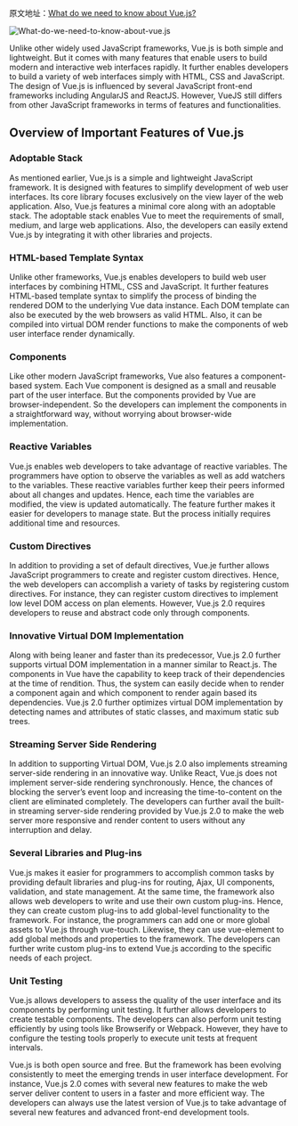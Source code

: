 原文地址：[What do we need to know about Vue.js?](https://www.evernote.com/shard/s603/client/snv?noteGuid=b66b62a0-8216-40f4-8300-e1bcf00c15a8&noteKey=081a19f7a78b07908e106acd542adf15&sn=https%3A%2F%2Fwww.evernote.com%2Fshard%2Fs603%2Fsh%2Fb66b62a0-8216-40f4-8300-e1bcf00c15a8%2F081a19f7a78b07908e106acd542adf15&title=What%2Bdo%2Bwe%2Bneed%2Bto%2Bknow%2Babout%2BVue.js%253F)  

![What-do-we-need-to-know-about-vue.js](https://www.evernote.com/shard/s603/sh/b66b62a0-8216-40f4-8300-e1bcf00c15a8/081a19f7a78b07908e106acd542adf15/res/6aa118e8-9664-4831-98a4-736aeacdc337)

Unlike other widely used JavaScript frameworks, Vue.js is both simple and lightweight. But it comes with many features that enable users to build modern and interactive web interfaces rapidly. It further enables developers to build a variety of web interfaces simply with HTML, CSS and JavaScript. The design of Vue.js is influenced by several JavaScript front-end frameworks including AngularJS and ReactJS. However, VueJS still differs from other JavaScript frameworks in terms of features and functionalities.
## Overview of Important Features of Vue.js
### Adoptable Stack
As mentioned earlier, Vue.js is a simple and lightweight JavaScript framework. It is designed with features to simplify development of web user interfaces. Its core library focuses exclusively on the view layer of the web application. Also, Vue.js features a minimal core along with an adoptable stack. The adoptable stack enables Vue to meet the requirements of small, medium, and large web applications. Also, the developers can easily extend Vue.js by integrating it with other libraries and projects.

### HTML-based Template Syntax
Unlike other frameworks, Vue.js enables developers to build web user interfaces by combining HTML, CSS and JavaScript. It further features HTML-based template syntax to simplify the process of binding the rendered DOM to the underlying Vue data instance. Each DOM template can also be executed by the web browsers as valid HTML. Also, it can be compiled into virtual DOM render functions to make the components of web user interface render dynamically.
### Components
Like other modern JavaScript frameworks, Vue also features a component-based system. Each Vue component is designed as a small and reusable part of the user interface. But the components provided by Vue are browser-independent. So the developers can implement the components in a straightforward way, without worrying about browser-wide implementation.

### Reactive Variables
Vue.js enables web developers to take advantage of reactive variables. The programmers have option to observe the variables as well as add watchers to the variables. These reactive variables further keep their peers informed about all changes and updates. Hence, each time the variables are modified, the view is updated automatically. The feature further makes it easier for developers to manage state. But the process initially requires additional time and resources.

### Custom Directives
In addition to providing a set of default directives, Vue.je further allows JavaScript programmers to create and register custom directives. Hence, the web developers can accomplish a variety of tasks by registering custom directives. For instance, they can register custom directives to implement low level DOM access on plan elements. However, Vue.js 2.0 requires developers to reuse and abstract code only through components.

### Innovative Virtual DOM Implementation
Along with being leaner and faster than its predecessor, Vue.js 2.0 further supports virtual DOM implementation in a manner similar to React.js. The components in Vue have the capability to keep track of their dependencies at the time of rendition. Thus, the system can easily decide when to render a component again and which component to render again based its dependencies. Vue.js 2.0 further optimizes virtual DOM implementation by detecting names and attributes of static classes, and maximum static sub trees.

### Streaming Server Side Rendering
In addition to supporting Virtual DOM, Vue.js 2.0 also implements streaming server-side rendering in an innovative way. Unlike React, Vue.js does not implement server-side rendering synchronously. Hence, the chances of blocking the server’s event loop and increasing the time-to-content on the client are eliminated completely. The developers can further avail the built-in streaming server-side rendering provided by Vue.js 2.0 to make the web server more responsive and render content to users without any interruption and delay.

### Several Libraries and Plug-ins
Vue.js makes it easier for programmers to accomplish common tasks by providing default libraries and plug-ins for routing, Ajax, UI components, validation, and state management. At the same time, the framework also allows web developers to write and use their own custom plug-ins. Hence, they can create custom plug-ins to add global-level functionality to the framework. For instance, the programmers can add one or more global assets to Vue.js through vue-touch. Likewise, they can use vue-element to add global methods and properties to the framework. The developers can further write custom plug-ins to extend Vue.js according to the specific needs of each project.

### Unit Testing
Vue.js allows developers to assess the quality of the user interface and its components by performing unit testing. It further allows developers to create testable components. The developers can also perform unit testing efficiently by using tools like Browserify or Webpack. However, they have to configure the testing tools properly to execute unit tests at frequent intervals.

Vue.js is both open source and free. But the framework has been evolving consistently to meet the emerging trends in user interface development. For instance, Vue.js 2.0 comes with several new features to make the web server deliver content to users in a faster and more efficient way. The developers can always use the latest version of Vue.js to take advantage of several new features and advanced front-end development tools.